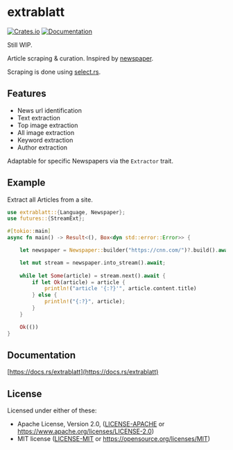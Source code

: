 extrablatt
=====================
[![Crates.io](https://img.shields.io/crates/v/extrablatt.svg)](https://crates.io/crates/extrablatt)
[![Documentation](https://docs.rs/extrablatt/badge.svg)](https://docs.rs/extrablatt)

Still WIP.

Article scraping & curation.
Inspired by [newspaper](https://github.com/codelucas/newspaper).

Scraping is done using [select.rs]("https://github.com/utkarshkukreti/select.rs").

## Features

* News url identification
* Text extraction
* Top image extraction
* All image extraction
* Keyword extraction
* Author extraction

Adaptable for specific Newspapers via the `Extractor` trait.


## Example

Extract all Articles from a site.

````rust
use extrablatt::{Language, Newspaper};
use futures::{StreamExt};

#[tokio::main]
async fn main() -> Result<(), Box<dyn std::error::Error>> {

    let newspaper = Newspaper::builder("https://cnn.com/")?.build().await?;

    let mut stream = newspaper.into_stream().await;
    
    while let Some(article) = stream.next().await {
        if let Ok(article) = article {
            println!("article '{:?}'", article.content.title)
        } else {
            println!("{:?}", article);
        }
    }

    Ok(())
}
````

## Documentation

[https://docs.rs/extrablatt](https://docs.rs/extrablatt)

## License

Licensed under either of these:

 * Apache License, Version 2.0, ([LICENSE-APACHE](LICENSE-APACHE) or
   https://www.apache.org/licenses/LICENSE-2.0)
 * MIT license ([LICENSE-MIT](LICENSE-MIT) or
   https://opensource.org/licenses/MIT)
   
